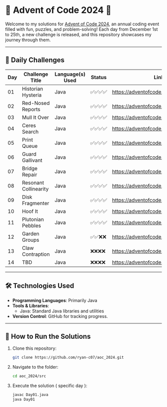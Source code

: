 # 🎄 Advent of Code 2024 🎄

Welcome to my solutions for [Advent of Code 2024](https://adventofcode.com/2024), an annual coding event filled with fun, puzzles, and problem-solving! Each day from December 1st to 25th, a new challenge is released, and this repository showcases my journey through them.

---

## 📅 Daily Challenges

| Day | Challenge Title       | Language(s) Used | Status    | Link                                 |
|-----|-----------------------|------------------|-----------|--------------------------------------|
| 01  | Historian Hysteria    | Java             | ✅✅✅✅ | https://adventofcode.com/2024/day/1  |
| 02  | Red-Nosed Reports     | Java             | ✅✅✅✅ | https://adventofcode.com/2024/day/2  |
| 03  | Mull It Over          | Java             | ✅✅✅✅ | https://adventofcode.com/2024/day/3  |
| 04  | Ceres Search          | Java             | ✅✅✅✅ | https://adventofcode.com/2024/day/4  |
| 05  | Print Queue           | Java             | ✅✅✅✅ | https://adventofcode.com/2024/day/5  |
| 06  | Guard Gallivant       | Java             | ✅✅✅✅ | https://adventofcode.com/2024/day/6  |
| 07  | Bridge Repair         | Java             | ✅✅✅✅ | https://adventofcode.com/2024/day/7  |
| 08  | Resonant Collinearity | Java             | ✅✅✅✅ | https://adventofcode.com/2024/day/8  |
| 09  | Disk Fragmenter       | Java             | ✅✅✅✅ | https://adventofcode.com/2024/day/9  |
| 10  | Hoof It               | Java             | ✅✅✅✅ | https://adventofcode.com/2024/day/10 |
| 11  | Plutonian Pebbles     | Java             | ✅✅✅✅ | https://adventofcode.com/2024/day/11 |
| 12  | Garden Groups         | Java             | ✅✅❌❌ | https://adventofcode.com/2024/day/12 |
| 13  | Claw Contraption      | Java             | ❌❌❌❌ | https://adventofcode.com/2024/day/13 |
| 14  | TBD                   | Java             | ❌❌❌❌ | https://adventofcode.com/2024/day/14 |








---

## 🛠 Technologies Used

- **Programming Languages**: Primarily Java
- **Tools & Libraries**: 
  - Java: Standard Java libraries and utilities
- **Version Control**: GitHub for tracking progress.

---

## 🚀 How to Run the Solutions

1. Clone this repository:
   ```bash
   git clone https://github.com/ryan-c07/aoc_2024.git
   ```
2. Navigate to the folder:
   ```bash
   cd aoc_2024/src
   ```
3. Execute the solution ( specific day ):
   ```bash
   javac Day01.java
   java Day01
   ```
